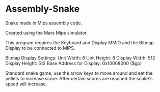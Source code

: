 Assembly-Snake
==============

Snake made in Mips assembly code.

Created using the Mars Mips simulator.

This program requires the Keyboard and Display MMIO and the Bitmap Display to be connected to MIPS.

Bitmap Display Settings:
Unit Width: 8
Unit Height: 8
Display Width: 512
Display Height: 512
Base Address for Display: 0x10008000 ($gp)

Standard snake game, use the arrow keys to move around and eat the pellets to increase score.  After certain scores are reached
the snake's speed will increase.